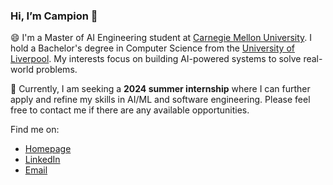 ### Hi, I’m Campion 👋

😄 I'm a Master of AI Engineering student at [Carnegie Mellon University](https://www.cmu.edu/). I hold a Bachelor's degree in Computer Science from the [University of Liverpool](https://www.liverpool.ac.uk/). My interests focus on building AI-powered systems to solve real-world problems. 

🌱 Currently, I am seeking a **2024 summer internship** where I can further apply and refine my skills in AI/ML and software engineering. Please feel free to contact me if there are any available opportunities.

Find me on:
- [Homepage](https://pinqian77.github.io/)
- [LinkedIn](https://www.linkedin.com/in/pinqian/)
- [Email](mailto:pqian@andrew.cmu.edu)

<!-- [![Campion's GitHub stats](https://github-readme-stats.vercel.app/api?username=pinqian77&count_private=true&show_icons=true)](https://github.com/anuraghazra/github-readme-stats) -->


<!-- - ⚡ Also a shutter manipulator and drone fan, exploring landscape around the world.
- 📫 Currently, my research interest is to build reliable AI-powered systems to solve real-world problems
- 🔭 My current focus areas are reinforcement learning algorithms on portfolio optimation and robotic tasks. -->

<!--
**pinqian77/pinqian77** is a ✨ _special_ ✨ repository because its `README.md` (this file) appears on your GitHub profile.

Here are some ideas to get you started:

- 🔭 I’m currently working on ...
- 🌱 I’m currently learning ...
- 👯 I’m looking to collaborate on ...
- 🤔 I’m looking for help with ...
- 💬 Ask me about ...
- 📫 How to reach me: ...
- 😄 Pronouns: ...
- ⚡ Fun fact: ...
-->
